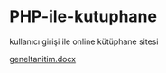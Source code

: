 # PHP-ile-kutuphane
kullanıcı girişi ile online kütüphane sitesi

[geneltanitim.docx](https://github.com/deniz-yazici/PHP-ile-kutuphane/files/10320553/geneltanitim.docx)

